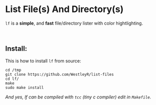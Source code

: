 # List File(s) And Directory(s)

`lf` is a **simple**, and **fast** file/directory lister with color hightlighting.

<br>

## Install:

This is how to install `lf` from source:

```
cd /tmp
git clone https://github.com/WestleyR/list-files
cd lf/
make
sudo make install
```

*And yes, lf can be compiled with `tcc` (tiny c compiler) edit in `Makefile`.*

<br>
